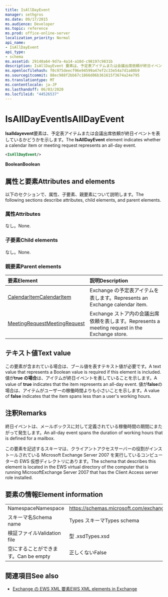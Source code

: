 ```yaml
---
title: IsAllDayEvent
manager: sethgros
ms.date: 09/17/2015
ms.audience: Developer
ms.topic: reference
ms.prod: office-online-server
localization_priority: Normal
api_name:
- IsAllDayEvent
api_type:
- schema
ms.assetid: 29140a64-9d7a-4a14-a10d-c98197c9831b
description: IsAllDayEvent 要素は、予定表アイテムまたは会議出席依頼が終日イベントを表しているかどうかを示します。
ms.openlocfilehash: f0c975deecf96e94599a47ef2c33e54a7d1a80b9
ms.sourcegitcommit: 88ec988f2bb67c1866d06b361615f3674a24e795
ms.translationtype: MT
ms.contentlocale: ja-JP
ms.lasthandoff: 06/03/2020
ms.locfileid: "44526537"
---
```

# <a name="isalldayevent"></a><span data-ttu-id="c3301-103">IsAllDayEvent</span><span class="sxs-lookup"><span data-stu-id="c3301-103">IsAllDayEvent</span></span>

<span data-ttu-id="c3301-104">**Isalldayevent**要素は、予定表アイテムまたは会議出席依頼が終日イベントを表しているかどうかを示します。</span><span class="sxs-lookup"><span data-stu-id="c3301-104">The **IsAllDayEvent** element indicates whether a calendar item or meeting request represents an all-day event.</span></span> 
  
```xml
<IsAllDayEvent/>
```

 <span data-ttu-id="c3301-105">**Boolean**</span><span class="sxs-lookup"><span data-stu-id="c3301-105">**Boolean**</span></span>
## <a name="attributes-and-elements"></a><span data-ttu-id="c3301-106">属性と要素</span><span class="sxs-lookup"><span data-stu-id="c3301-106">Attributes and elements</span></span>

<span data-ttu-id="c3301-107">以下のセクションで、属性、子要素、親要素について説明します。</span><span class="sxs-lookup"><span data-stu-id="c3301-107">The following sections describe attributes, child elements, and parent elements.</span></span>
  
### <a name="attributes"></a><span data-ttu-id="c3301-108">属性</span><span class="sxs-lookup"><span data-stu-id="c3301-108">Attributes</span></span>

<span data-ttu-id="c3301-109">なし。</span><span class="sxs-lookup"><span data-stu-id="c3301-109">None.</span></span>
  
### <a name="child-elements"></a><span data-ttu-id="c3301-110">子要素</span><span class="sxs-lookup"><span data-stu-id="c3301-110">Child elements</span></span>

<span data-ttu-id="c3301-111">なし。</span><span class="sxs-lookup"><span data-stu-id="c3301-111">None.</span></span>
  
### <a name="parent-elements"></a><span data-ttu-id="c3301-112">親要素</span><span class="sxs-lookup"><span data-stu-id="c3301-112">Parent elements</span></span>

|<span data-ttu-id="c3301-113">**要素**</span><span class="sxs-lookup"><span data-stu-id="c3301-113">**Element**</span></span>|<span data-ttu-id="c3301-114">**説明**</span><span class="sxs-lookup"><span data-stu-id="c3301-114">**Description**</span></span>|
|:-----|:-----|
|[<span data-ttu-id="c3301-115">CalendarItem</span><span class="sxs-lookup"><span data-stu-id="c3301-115">CalendarItem</span></span>](calendaritem.md) <br/> |<span data-ttu-id="c3301-116">Exchange の予定表アイテムを表します。</span><span class="sxs-lookup"><span data-stu-id="c3301-116">Represents an Exchange calendar item.</span></span>  <br/> |
|[<span data-ttu-id="c3301-117">MeetingRequest</span><span class="sxs-lookup"><span data-stu-id="c3301-117">MeetingRequest</span></span>](meetingrequest.md) <br/> |<span data-ttu-id="c3301-118">Exchange ストア内の会議出席依頼を表します。</span><span class="sxs-lookup"><span data-stu-id="c3301-118">Represents a meeting request in the Exchange store.</span></span>  <br/> |
   
## <a name="text-value"></a><span data-ttu-id="c3301-119">テキスト値</span><span class="sxs-lookup"><span data-stu-id="c3301-119">Text value</span></span>

<span data-ttu-id="c3301-120">この要素が含まれている場合は、ブール値を表すテキスト値が必要です。</span><span class="sxs-lookup"><span data-stu-id="c3301-120">A text value that represents a Boolean value is required if this element is included.</span></span> <span data-ttu-id="c3301-121">値が**true の場合**は、アイテムが終日イベントを表していることを示します。</span><span class="sxs-lookup"><span data-stu-id="c3301-121">A value of **true** indicates that the item represents an all-day event.</span></span> <span data-ttu-id="c3301-122">値が**false**の場合は、アイテムがユーザーの稼働時間よりも小さいことを示します。</span><span class="sxs-lookup"><span data-stu-id="c3301-122">A value of **false** indicates that the item spans less than a user's working hours.</span></span> 
  
## <a name="remarks"></a><span data-ttu-id="c3301-123">注釈</span><span class="sxs-lookup"><span data-stu-id="c3301-123">Remarks</span></span>

<span data-ttu-id="c3301-124">終日イベントは、メールボックスに対して定義されている稼働時間の期間にまたがって発生します。</span><span class="sxs-lookup"><span data-stu-id="c3301-124">An all-day event spans the duration of working hours that is defined for a mailbox.</span></span>
  
<span data-ttu-id="c3301-125">この要素を記述するスキーマは、クライアントアクセスサーバーの役割がインストールされている Microsoft Exchange Server 2007 を実行しているコンピューターの EWS 仮想ディレクトリにあります。</span><span class="sxs-lookup"><span data-stu-id="c3301-125">The schema that describes this element is located in the EWS virtual directory of the computer that is running MicrosoftExchange Server 2007 that has the Client Access server role installed.</span></span>
  
## <a name="element-information"></a><span data-ttu-id="c3301-126">要素の情報</span><span class="sxs-lookup"><span data-stu-id="c3301-126">Element information</span></span>

|||
|:-----|:-----|
|<span data-ttu-id="c3301-127">Namespace</span><span class="sxs-lookup"><span data-stu-id="c3301-127">Namespace</span></span>  <br/> |https://schemas.microsoft.com/exchange/services/2006/types  <br/> |
|<span data-ttu-id="c3301-128">スキーマ名</span><span class="sxs-lookup"><span data-stu-id="c3301-128">Schema name</span></span>  <br/> |<span data-ttu-id="c3301-129">Types スキーマ</span><span class="sxs-lookup"><span data-stu-id="c3301-129">Types schema</span></span>  <br/> |
|<span data-ttu-id="c3301-130">検証ファイル</span><span class="sxs-lookup"><span data-stu-id="c3301-130">Validation file</span></span>  <br/> |<span data-ttu-id="c3301-131">型 .xsd</span><span class="sxs-lookup"><span data-stu-id="c3301-131">Types.xsd</span></span>  <br/> |
|<span data-ttu-id="c3301-132">空にすることができます。</span><span class="sxs-lookup"><span data-stu-id="c3301-132">Can be empty</span></span>  <br/> |<span data-ttu-id="c3301-133">正しくない</span><span class="sxs-lookup"><span data-stu-id="c3301-133">False</span></span>  <br/> |
   
## <a name="see-also"></a><span data-ttu-id="c3301-134">関連項目</span><span class="sxs-lookup"><span data-stu-id="c3301-134">See also</span></span>



- [<span data-ttu-id="c3301-135">Exchange の EWS XML 要素</span><span class="sxs-lookup"><span data-stu-id="c3301-135">EWS XML elements in Exchange</span></span>](ews-xml-elements-in-exchange.md)

